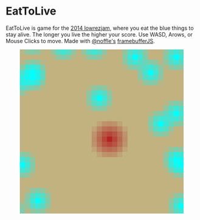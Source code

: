EatToLive
=========

EatToLive is game for the [2014 lowrezjam](http://jams.gamejolt.io/lowrezjam2014), where you eat the blue things to stay alive. The longer you live the higher your score. Use WASD, Arows, or Mouse Clicks to move.
Made with [@noffle's](http://www.twitter.com/noffle) [framebufferJS](https://github.com/noffle/framebufferJS).

<p align="center">
  <img src="https://raw.githubusercontent.com/jbluepolarbear/EatToLive/master/screenshot.png"/>
</p>